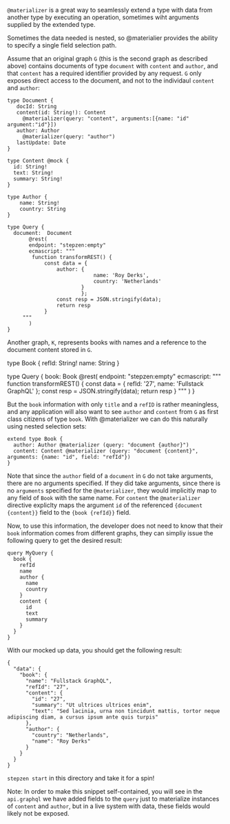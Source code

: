 `@materializer` is a great way to seamlessly extend a type with data from another type by executing an operation, sometimes wiht arguments supplied by the extended type. 

Sometimes the data needed is nested, so @materialier provides the ability to 
specify a single field selection path.

Assume that an original graph `G` (this is the second graph as described above) contains documents of type `document` with `content` and `author`, and that `content` has a required identifier provided by any request.  `G` only exposes direct access to the document, and not to the individaul `content` and `author`:

```
type Document {
   docId: String
   content(id: String!): Content
     @materializer(query: "content", arguments:[{name: "id" argument:"id"}])
   author: Author 
     @materializer(query: "author")
   lastUpdate: Date
}

type Content @mock {
  id: String!
  text: String!
  summary: String!
}

type Author {
    name: String!
    country: String
}

type Query {
  document:  Document
       @rest(
       endpoint: "stepzen:empty"
       ecmascript: """
        function transformREST() { 
            const data = {
                author: {
                            name: 'Roy Derks',
                            country: 'Netherlands'
                        }
                        };
                const resp = JSON.stringify(data);
                return resp
            }
     """
       )
}
```

Another graph, `K`, represents books with names and a reference to the document content stored in `G`. 

type Book {
  refId: String!
  name: String
} 

type Query {
  book: Book
    @rest(
       endpoint: "stepzen:empty"
       ecmascript: """
        function transformREST() { 
            const data = {
                refId: '27',
                name: 'Fullstack GraphQL'
                };
                const resp = JSON.stringify(data);
                return resp
            }
     """
    )
}

But the `book` information with only `title` and a `refID` is rather meaningless, and any application will also want to see `author` and `content` from `G` as first class citizens of type `book`.  With @materializer we can do this naturally using nested selection sets: 

```
extend type Book {
  author: Author @materializer (query: "document {author}")
  content: Content @materializer (query: "document {content}", arguments: {name: "id", field: "refId"})
}
```

Note that since the `author` field of a `document` in `G` do not take arguments, there are no arguments specified.  If they did take arguments, since there is no `arguments` specified for the `@materializer`, they would implicitly map to any field of `Book` with the same name.   For `content` the `@materializer` directive expliclty maps the argument `id` of the referenced `{document {content}}` field to the `{book {refId}}` field.  

Now, to use this information, the developer does not need to know that their `book` information comes from different graphs, they can simpliy issue the following query to get the desired result:

```
query MyQuery {
  book {
    refId
    name
    author {
      name
      country
    }
    content {
      id
      text
      summary
    }
  }
}
```

With our mocked up data, you should get the following result:

```
{
  "data": {
    "book": {
      "name": "Fullstack GraphQL",
      "refId": "27",
      "content": {
        "id": "27",
        "summary": "Ut ultrices ultrices enim",
        "text": "Sed lacinia, urna non tincidunt mattis, tortor neque adipiscing diam, a cursus ipsum ante quis turpis"
      },
      "author": {
        "country": "Netherlands",
        "name": "Roy Derks"
      }
    }
  }
}
```

`stepzen start` in this directory and take it for a spin!

Note: 
In order to make this snippet self-contained, you will see in the `api.graphql` we have added fields to the `query` just to materialize instances of `content` and `author`, but in a live system with data, these fields would likely not be exposed.

